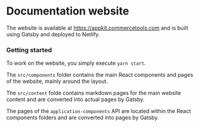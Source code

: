# Documentation website

The website is available at https://appkit.commercetools.com and is built using Gatsby and deployed to Netlify.

### Getting started

To work on the website, you simply execute `yarn start`.

The `src/components` folder contains the main React components and pages of the website, mainly around the layout.

The `src/content` folde contains markdown pages for the main website content and are converted into actual pages by Gatsby.

The pages of the `application-components` API are located within the React components folders and are converted into pages by Gatsby.
